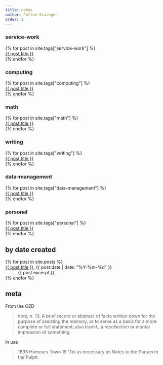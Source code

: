 ```yaml
---
title: notes 
author: Colton Grainger
order: 2
---
```


### service-work 
<dl>
{% for post in site.tags["service-work"] %}
      <dt>
	<a href="{{ post.url }}">{{ post.title }}</a> 
      </dt>
{% endfor %}
</dl>

### computing 
<dl>
{% for post in site.tags["computing"] %}
      <dt>
	<a href="{{ post.url }}">{{ post.title }}</a> 
      </dt>
{% endfor %}
</dl>

### math
<dl>
{% for post in site.tags["math"] %}
      <dt>
	<a href="{{ post.url }}">{{ post.title }}</a> 
      </dt>
{% endfor %}
</dl>

### writing
<dl>
{% for post in site.tags["writing"] %}
      <dt>
	<a href="{{ post.url }}">{{ post.title }}</a> 
      </dt>
{% endfor %}
</dl>

### data-management 
<dl>
{% for post in site.tags["data-management"] %}
      <dt>
	<a href="{{ post.url }}">{{ post.title }}</a> 
      </dt>
{% endfor %}
</dl>

### personal
<dl>
{% for post in site.tags["personal"] %}
      <dt>
	<a href="{{ post.url }}">{{ post.title }}</a> 
      </dt>
{% endfor %}
</dl>

## by date created 
<dl>
  {% for post in site.posts %}
      <dt>
	<a href="{{ post.url }}">{{ post.title }}</a>, {{ post.date | date: "%Y-%m-%d" }}
      </dt>
      <dd>
	{{ post.excerpt }}
      </dd>
  {% endfor %}
</dl>

## meta

From the OED
> *note, n.* 13. A brief record or abstract of facts written down for the purpose of assisting the memory, or to serve as a basis for a more complete or full statement; also transf., a recollection or mental impression of something. 

In use
> 1693 Humours Town 19 'Tis as necessary as Notes to the Parson in the Pulpit.

